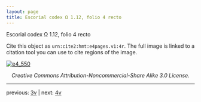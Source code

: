 ```yaml
---
layout: page
title: Escorial codex Ω 1.12, folio 4 recto
---
```


Escorial codex Ω 1.12, folio 4 recto

Cite this object as `urn:cite2:hmt:e4pages.v1:4r`.  The full image is linked to a citation tool you can use to cite regions of the image.

[![e4_550](http://www.homermultitext.org/iipsrv?IIIF=/project/homer/pyramidal/deepzoom/hmt/e4img/2017a/e4_550.tif/full/800,/0/default.jpg)](http://www.homermultitext.org/ict2/?urn=urn:cite2:hmt:e4img.2017a:e4_550) 

<p style="text-align: center; font-style: italic;">Creative Commons Attribution-Noncommercial-Share Alike 3.0 License.</p>

---

previous: [3v](../3v/) | next: [4v](../4v/)